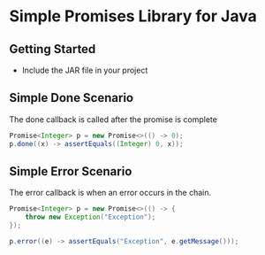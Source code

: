 # Simple Promises Library for Java

## Getting Started
- Include the JAR file in your project

## Simple Done Scenario
The done callback is called after the promise is complete

```java
Promise<Integer> p = new Promise<>(() -> 0);
p.done((x) -> assertEquals((Integer) 0, x));
```

## Simple Error Scenario
The error callback is when an error occurs in the chain.

```java
Promise<Integer> p = new Promise<>(() -> {
    throw new Exception("Exception");
});

p.error((e) -> assertEquals("Exception", e.getMessage()));
```